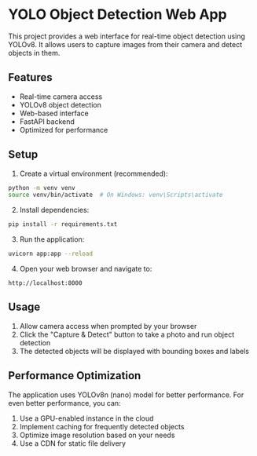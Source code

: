 # YOLO Object Detection Web App

This project provides a web interface for real-time object detection using YOLOv8. It allows users to capture images from their camera and detect objects in them.

## Features

- Real-time camera access
- YOLOv8 object detection
- Web-based interface
- FastAPI backend
- Optimized for performance

## Setup

1. Create a virtual environment (recommended):
```bash
python -m venv venv
source venv/bin/activate  # On Windows: venv\Scripts\activate
```

2. Install dependencies:
```bash
pip install -r requirements.txt
```

3. Run the application:
```bash
uvicorn app:app --reload
```

4. Open your web browser and navigate to:
```
http://localhost:8000
```

## Usage

1. Allow camera access when prompted by your browser
2. Click the "Capture & Detect" button to take a photo and run object detection
3. The detected objects will be displayed with bounding boxes and labels

## Performance Optimization

The application uses YOLOv8n (nano) model for better performance. For even better performance, you can:

1. Use a GPU-enabled instance in the cloud
2. Implement caching for frequently detected objects
3. Optimize image resolution based on your needs
4. Use a CDN for static file delivery
